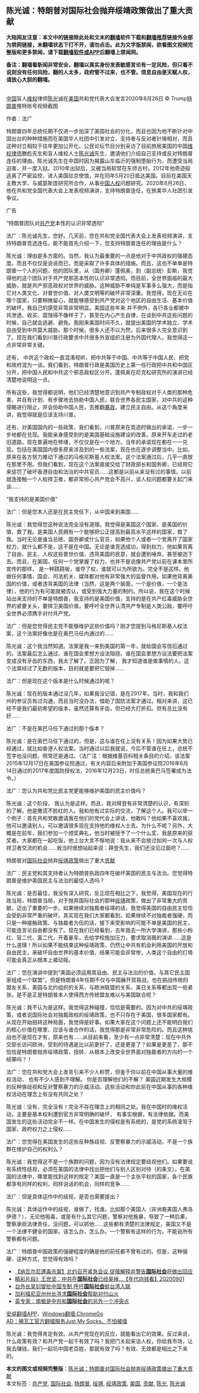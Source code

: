  <h2>陈光诚：特朗普对国际社会抛弃绥靖政策做出了重大贡献</h2> <p class="notice"><b>大陆网友注意：本文中的链接除此处和文末的<a href="https://github.com/bannedbook/fanqiang" >翻墙</a>软件下载和<a href="https://github.com/killgcd/justmysocks/blob/master/README.md">翻墙推荐</a>链接外全部为禁网链接，未翻墙状态下打不开，请勿点击。此为文字版禁闻，欲看图文视频完整版和更多禁闻，请下载<a href="https://github.com/bannedbook/fanqiang">翻墙软件或APP</a>后翻墙上禁闻网。</p><p>备注：翻墙看新闻非常安全，翻墙以真实身份发表敏感言论有一定风险，但只看不说则没有任何风险，翻的人太多，政府管不过来，也不管。信息自由是天赋人权，请放心大胆的翻墙。</b></p>  <div class="entry"> <p><br /> <span class='wp_keywordlink_affiliate'><a href="https://www.bannedbook.org/" title="中国" target="_blank">中国</a></span>盲人<span class='wp_keywordlink_affiliate'><a href="https://www.bannedbook.org/bnews/weiquan/" title="维权" target="_blank">维权</a></span>律师<a href="https://www.bannedbook.org/bnews/tag/%e9%99%88%e5%85%89/" class="st_tag internal_tag" rel="tag" title="标签 陈光 下的日志">陈光</a>诚在<a href="https://www.bannedbook.org/bnews/tag/%e7%be%8e%e5%9b%bd/" class="st_tag internal_tag" rel="tag" title="标签 美国 下的日志">美国</a>共和党代表大会发言2020年8月26日 <span class="m-figure__caption__credits">© Trump<a href="https://www.bannedbook.org/bnews/tag/%e7%89%b9%e6%9c%97%e6%99%ae/" class="st_tag internal_tag" rel="tag" title="标签 特朗普 下的日志">特朗普</a>推特账号视频截图</span></p> <p>作者：法广</p> <p>特朗普四年总统任期不仅进一步加深了美国社会的分化，而且也因为他不断针对中国出台的种种措施而在美国华人社团中引发对立，支持者与反对者针锋相对，而且这种对立相较于往年更加公开化。公民论坛节目分别采访了目前旅居美国的中国<span class='wp_keywordlink'><a href="https://www.bannedbook.org/forum16/" title="维权律师 法律维权" target="_blank">维权律师</a></span>滕彪先生和盲人维权人士<a href="https://www.bannedbook.org/bnews/tag/%e9%99%88%e5%85%89%e8%af%9a/" class="st_tag internal_tag" rel="tag" title="标签 陈光诚 下的日志">陈光诚</a>先生，邀请他们介绍自己支持或反对特朗普连任的理由。陈光诚先生在中国时因为揭露山东临沂的强制堕胎行为，而遭受当局迫害，并一度入狱。2010年出狱后，又被当局软禁在东师古村。2012年他奇迹般逃离了严密监控，进入美国驻京使馆，并在同年5月20日抵达美国。目前在美国天主教大学，与威瑟斯庞研究所合作，从事<span class='wp_keywordlink'><a href="https://www.bannedbook.org/forum20/" title="中国人权论坛" target="_blank">中国人权</a></span>问题研究。2020年8月26日，他在共和党全国代表大会上发表视频演讲，支持特朗普连任，在旅美华人社团引发争议。</p> <p>广告</p> <p>“特朗普团队对<a href="https://www.bannedbook.org/bnews/tag/%e5%85%b1%e4%ba%a7%e5%85%9a/" class="st_tag internal_tag" rel="tag" title="标签 共产党 下的日志">共产党</a>本性的认识非常透彻”</p> <p>法广：陈光诚先生，您好。几天前，您在共和党全国代表大会上发表视频演讲，支持特朗普竞选连任。能不能首先介绍一下，您支持特朗普连任的理由是什么？</p> <p>陈光诚：理由是多方面的。当然，我认为最重要的一点是他对于中共政权的强硬态度。而且不仅仅是说说而已，而是采取了许多具体的措施。而且，这也不单单是特朗普一个人的问题，他的团队里，从（国务卿）蓬佩奥，到（副总统）彭斯，我觉得他的这个团队对于共产党邪恶本性的认识非常透彻。而目前，全世界面临的最大威胁，就是共产邪恶政权对世界的威胁。这种威胁不单纯是军事多么强大，而是指它对人类文化、对普世价值、对人类文明等的破坏非常深重。我觉得，现在无论在哪个国家，只要稍微留心，就能够感受到共产党对这个地区的自由生活、基本价值的破坏。我自己的感受非常非常明显。美国这些年来 并不例外，各行各业都被中共渗透、收买、腐蚀得不像样子了，甚至在内心产生自律，在谈到中共这些问题的时候，自己就会逃避、避免。我刚来美国时间不久，就提出美国的学术独立、学术自由受到中共莫大威胁。那个时候，很多人还不以为然，后来很多人完全意识到了。现在我们看到川普行政要求中共很多外宣组织注册为外国代理人，我觉得这一点非常非常关键。</p> <p>还有， 中共这个政权一直混淆视听，把中共等于中国、中共等于中国人民、把党和政府混为一谈。我们看到，特朗普行政是美国历史上第一任行政把中共和中国区分开，把中国人民和中共这个邪恶政权区分开。蓬佩奥在尼克松研究所的演讲已经清楚地说明这一点。</p>  <p>所有这些，我觉得都说明，他们已经清楚地意识到共产专制政权对于人类的那种危害，并且有计划、有步骤地去协助中国人民，联合世界各民主国家，对中共的这种侵略进行阻止，并会协助中国人民，去推翻<span class='wp_keywordlink'><a href="https://www.bannedbook.org/forum11/topic276.html" title="禁片：评中国共产党的暴政" target="_blank">暴政</a></span>，建立民主自由。从这个角度来讲，我觉得就是应该支持川普。</p> <p>还有，对美国国内的一些政策，我们看到，川普原来在竞选时做出的承诺，一步一步地都在兑现。我能亲身感受到的是美国基础设施建设的改善。原来开车走过的老旧道路，现在普遍地在修缮，不仅仅是在一个地方。当年的承诺现在都在一一兑现。包括在美国国内很多原来涉及到的一些法案，现在也在逐步调整当中。比如，原来在各方努力推动下通过的马格尼斯基人权法案。这个法案通过后，几乎一直放在那里不用。但我们看到，现在这个法案直接交给了财政部长和国务卿，已经用它来惩罚了破坏香港自由和法治的中共官员……这都是以前从来没有过的事情。以前就连接触一个人权捍卫者，都非常担心共产党会不高兴，谈人权问题都要关起门来谈……</p> <p>“我支持的是美国价值”</p> <p>法广：但是您本人还是在民主党任下，从中国来到美国……</p> <p>陈光诚：我觉得您这种说法完全没有道理。我觉得是美国这个国家、是美国的价值，救了我。是美国人民拥有一个能够把公正提高到最高水平这样的国家，救了我。当时无论是谁当总统、国务卿或什么官员，如果他个人或者一个党离开了国家权力，就什么都不是，这不是在中国。无论是谁竞选成功，得到权力，他如果背离了自由、民主、人权这些普世价值，违背美国的民意，就会遭到唾弃，甚至被选下去。而且，在美国，任何一个党掌握了权力，也并不是说像共产党以前在课本里所宣传的那样， 是一种跷跷板，谁夺了权，谁就可以为所欲为。完全不是这样。他做任何事情，国会、司法机关、媒体都对他有非常强大的监督作用。如果他背离美国的价值，或者违背美国的法律（当然，这是两个层面，一个是价值，一个是法律），他的行为有可能就被否认，或受到强大力量的制约。所以说，我在这个时候站出来支持的不单是特朗普，我支持的是美国价值，支持的是在共产红毒威胁全世界的紧要关头，要捍卫美国价值，要呼吁全世界认清共产专制是人类公敌，要呼吁全世界必须携手对付共产党。</p> <p>法广：但是您觉得民主党不能够维护这些价值吗？刚才您提到马格尼斯基人权法案，这个法案好像也是在奥巴马任内通过的……</p> <p>陈光诚：这个我当然知道。法案是我一来到美国的第一年，就给国会写信后通过的。法案最后怎么通过、谁在国会里想方设法阻挠、谁在国会里想方设法要把法案变成没有牙齿的东西，我太了解了。正因为了解， 我才知道谁是做事情的人。这个法案经过了无数的版本，目的就是要把它毁掉……</p> <p>法广：但是现在这个版本是什么时候通过的呢？</p>  <p>陈光诚：现在的版本通过没几年，如果我没记错，是在2017年。当时，我和我们州的参议员有过沟通，而且当时没办法，借助了国防法案才通过。相对来讲，这已经不是我们最初希望的版本，虽然还算有牙齿，但已经大打折扣。但有总比没有好……</p> <p>法广：不是在奥巴马任下通过的那个版本？</p> <p>陈光诚：是在奥巴马任下通过的，但是，这与谁在任上没有关系！因为如果大势已经通过，就比如香港人权法案，当时通过以后我就说，今后不管谁在任上，总统不签字也没问题，照常还是通过。（法广注：根据维基百科相关条目的介绍，该法案2015年12月17日在美国参议院通过，有关内容后来附加于美国参议院2016年6月14日通过的2017年度国防授权法，2016年12月23日，时任总统奥巴马签署成为法令。）</p> <p>法广：您认为共和党比民主党更能够维护美国的民主价值吗？</p> <p>陈光诚：这个阶段， 我认为是这样。而且，我对拜登有非常清楚的认识，有深刻的了解。他是撒谎不脸红的人。我和他有过实际的交流，了解这个人。我可以举一个例子：首先共和党敢邀请我在他们的党代会上讲话，他敢吗？他如果不喜欢我，他可以邀请别人，可以邀请很多现在支持他的维权人士去。为什么不呢？另外，大概是在前年，我们参加一个颁奖典礼，他当时被授予了一个什么奖，我是原来的获奖者。大家都在一起吃饭，他上台大言不惭地说：我从来不会放过如何一次与人权捍卫者交流的机会……我当时很想站起来说：拜登先生，我们还没见过面吧？……</p> <p>特朗普对<a href="https://www.bannedbook.org/bnews/tag/%E5%9B%BD%E9%99%85%E7%A4%BE%E4%BC%9A/" class="st_tag internal_tag" rel="tag" title="标签 国际社会 下的日志">国际社会</a>抛弃<a href="https://www.bannedbook.org/bnews/tag/%e7%bb%a5%e9%9d%96%e6%94%bf%e7%ad%96/" class="st_tag internal_tag" rel="tag" title="标签 绥靖政策 下的日志">绥靖政策</a>做出了重大<a href="https://www.bannedbook.org/bnews/tag/%E8%B4%A1%E7%8C%AE/" class="st_tag internal_tag" rel="tag" title="标签 贡献 下的日志">贡献</a></p> <p>法广：民主党和其支持者认为特朗普执政四年在破坏美国的民主与法治。您觉得特朗普是维护美国民主与法治的最佳人选吗？</p> <p>陈光诚：是否最佳，我没有深入研究，反正现在相比之下，我觉得，美国现在的行政当局，特朗普当局，对于抛弃国际社会的那种<a href="https://www.bannedbook.org/bnews/tag/%E7%BB%A5%E9%9D%96/" class="st_tag internal_tag" rel="tag" title="标签 绥靖 下的日志">绥靖</a>政策，做出了非常重大的贡献，迈出了重要的一步。如果继续对独裁者绥靖的话，我觉得美国的自由民主恰恰会受到非常严重的破坏。其实现在我们大家都看到，如果继续不对独裁者强硬，而只是一种接触政策、与独裁者为伍的话，接下来受影响的可能不单是美国的民主，可能连言论自由都没有了。现在我们已经看到，去年我去一所大学演讲，那些小粉红、官二代、富二代，开着豪车，去给学校施加压力，要求取消我的演讲……这是什么道理！所以如果不能结束这种绥靖政策，仍然让中共有机会利用美国的开放和自由民主，来破坏自由世界的基本价值，结果可能会非常惨，人类这个自由的灯塔可能会真正从根本上被动摇。</p>  <p>法广：您在演讲中提到“美国必须运用其自由、民主与法治的价值，与其它民主国家组成一个联盟”。但是特朗普4年任期不仅与中国展开贸易战，也在挑战传统的盟友关系，美国与北约组织的关系，与欧洲联盟的关系，美日关系等都出现一些紧张。是不是正是特朗普本人使得西方传统盟友难以与美国联合呢？</p> <p>陈光诚：我不认为是这样。我觉得这种碰撞，恰恰是需要的。因为对中共的绥靖政策，或者说国际社会对独裁政权的绥靖政策，也不只存在于美国，很多国家都有。从现在开始扭转这种局面，我觉得是好事。如果大家在这个问题上还不能明白我们的核心价值在哪里、应该与谁合作的话，我觉得那是非常非常危险的。而且这种挑战也不是现在才有，原来也有……从目前来看，至少有一点非常清楚：现在中共外交部长访问欧洲，受到的待遇是比以前更好了，还是更差了？如果是更差了，那不恰恰是特朗普抛弃绥靖政策，扭转、从根本上改变全世界面对独裁者的方向的一个结果吗？！</p> <p>法广：您在共和党大会上发言引来不少人称赞，但鉴于你以前在中国从事大量的维权活动， 也有不少人感到不理解。 你是否理解他们的不解？ 美国近期发生大规模的反种族歧视和反对警察暴力的示威活动。这些活动和你此前在中国从事的各种维权活动在理念上有没有共同之处？</p> <p>陈光诚：没有，完全没有！完全不存在理念上的相同之处。我在中国时的维权活动，主要是基本权利遭到官方非常明确的破坏， 有事实根据，有法律依据。而美国发生的这些活动完全不一样。在中国发生的侵权是有系统的，是党的系统凌驾于国家、政府权力之上侵权……</p> <p>法广：您觉得在美国发生的这些反种族歧视、反警察暴力的示威活动，不是一个族群在维护自己的权利么？</p> <p>陈光诚：我觉得这不是一个族群的问题，因为没有法律规定要歧视他们。如果要说有系统性歧视，必须在美国的法律中找出把他们与别人区别对待（的条文）。在美国的法律中，哪里能找到这样的规定？美国一直是一个主张平权的国家，各个民族都享有同样的权利，同样说话的机会，同样的竞争……</p> <p>法广：但是具体运作中的歧视，是否也需要提出？</p> <p>陈光诚：具体运作中的歧视，谁做了，找谁。比如那个美国人（非洲裔美国人弗洛伊德？），无论他吸毒，或是有什么其它问题，警察对他施暴，导致了一种后果，警察承担法律责任，没问题，可以抓他……这些都有清楚的法律规定，美国又不是一个法律不健全的国家。该怎么办，怎么办。一个警察有这样的行为，不能说所有警察都有问题。</p>  <p>法广：特朗普中国政策的强硬程度的确是他的前任都不曾有过的。但是，这种强硬、这种方式，您觉得有效吗？</p> <ul class='op-related-articles' title='相关阅读'> <li><a href='https://www.bannedbook.org/bnews/comments/20200905/1391181.html' target='_blank'>【纳瓦尔尼遭毒杀案】北约召开紧急会议 促俄解释并警告<b>国际社会</b>将做出回应</a></li> <li><a href='https://www.bannedbook.org/bnews/taiwannews/20200901/1389412.html' target='_blank'>精彩片段》王世坚：中共在<b>国际社会</b>已经臭掉...【年代向钱看】20200901</a></li> <li><a href='https://www.bannedbook.org/bnews/headline/20200830/1387884.html' target='_blank'>台外长吴钊燮批中国专制 呼吁<b>国际社会</b>挺台湾入联</a></li> <li><a href='https://www.bannedbook.org/bnews/worldnews/usa/20200824/1385015.html' target='_blank'>加利福尼亚州州长寻求<b>国际社会</b>帮助对付山火</a></li> <li><a href='https://www.bannedbook.org/bnews/comments/20200821/1383356.html' target='_blank'>英专家：南极是中共和<b>国际社会</b>的另外一个冲突点</a></li> </ul> <p class="texttj"> <a href="https://github.com/bannedbook/fanqiang/wiki/%E7%A6%81%E9%97%BB%E7%BD%91%E5%AE%89%E5%8D%93%E7%BF%BB%E5%A2%99%E6%96%B0%E9%97%BBAPP" target="_blank">安卓翻墙APP</a>、<a href="https://github.com/bannedbook/fanqiang/wiki/Chrome%E4%B8%80%E9%94%AE%E7%BF%BB%E5%A2%99%E5%8C%85" target="_blank">Windows翻墙:ChromeGo</a><br/> <a href="https://github.com/killgcd/justmysocks/blob/master/README.md" target="_blank">AD：搬瓦工官方翻墙服务Just My Socks，不怕被墙</a> </p><p>陈光诚：我觉得肯定有效。从共产党现在的反应，就能看出它的效果。反过来说，什么政策有效？和共产党一起干有效了吗？我把门关起来谈人权，你给我市场，让我去赚钱，我们一起坑中国老百姓，那就有效了吗？有效、无效都是相比之下来的。</p><a name='sharetosocial'></a>         <div><b>本文的图文或视频完整版</b>：<a href='https://www.bannedbook.org/bnews/cbnews/20200908/1392974.html'>陈光诚：特朗普对国际社会抛弃绥靖政策做出了重大贡献</a></div>  </div><!--END ENTRY--> <div class="postfooter"> <div>本文标签：<a href="https://www.bannedbook.org/bnews/tag/%e5%85%b1%e4%ba%a7%e5%85%9a/" rel="tag">共产党</a>, <a href="https://www.bannedbook.org/bnews/tag/%E5%9B%BD%E9%99%85%E7%A4%BE%E4%BC%9A/" rel="tag">国际社会</a>, <a href="https://www.bannedbook.org/bnews/tag/%e7%89%b9%e6%9c%97%e6%99%ae/" rel="tag">特朗普</a>, <a href="https://www.bannedbook.org/bnews/tag/%E7%BB%A5%E9%9D%96/" rel="tag">绥靖</a>, <a href="https://www.bannedbook.org/bnews/tag/%e7%bb%a5%e9%9d%96%e6%94%bf%e7%ad%96/" rel="tag">绥靖政策</a>, <a href="https://www.bannedbook.org/bnews/tag/%e7%be%8e%e5%9b%bd/" rel="tag">美国</a>, <a href="https://www.bannedbook.org/bnews/tag/%E8%B4%A1%E7%8C%AE/" rel="tag">贡献</a>, <a href="https://www.bannedbook.org/bnews/tag/%e9%99%88%e5%85%89/" rel="tag">陈光</a>, <a href="https://www.bannedbook.org/bnews/tag/%e9%99%88%e5%85%89%e8%af%9a/" rel="tag">陈光诚</a></div>  </div><!--END POSTFOOTER--> 